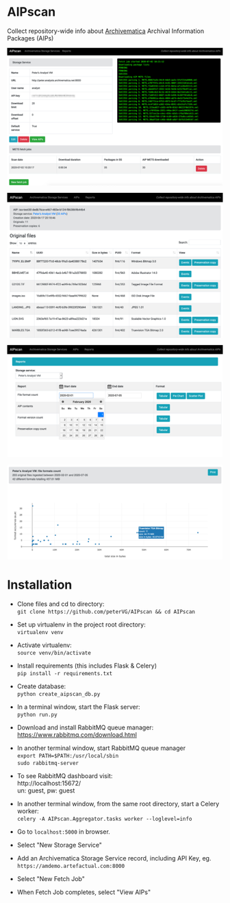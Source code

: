# AIPscan
Collect repository-wide info about [Archivematica](https://archivematica.org) Archival Information Packages (AIPs)

![screencap1](screencaps/aipscan_fetch_job.png)

![screencap2](screencaps/aipscan_view_aip.png)

![screencap3](screencaps/aipscan_select_report.png)

![screencap4](screencaps/aipscan_scatterplot_report.png)


# Installation

* Clone files and cd to directory:  
  `git clone https://github.com/peterVG/AIPscan && cd AIPscan`  
* Set up virtualenv in the project root directory:  
  `virtualenv venv`  
* Activate virtualenv:  
  `source venv/bin/activate`  
* Install requirements (this includes Flask & Celery)  
  `pip install -r requirements.txt`   
* Create database:  
  `python create_aipscan_db.py`      
* In a terminal window, start the Flask server:  
  `python run.py`
* Download and install RabbitMQ queue manager:  
  https://www.rabbitmq.com/download.html
* In another terminal window, start RabbitMQ queue manager  
  `export PATH=$PATH:/usr/local/sbin`  
  `sudo rabbitmq-server`
* To see RabbitMQ dashboard visit:  
  http://localhost:15672/  
  un: guest, pw: guest  
* In another terminal window, from the same root directory, start a Celery worker:  
  `celery -A AIPscan.Aggregator.tasks worker --loglevel=info`  

* Go to `localhost:5000` in browser.
* Select "New Storage Service"  
* Add an Archivematica Storage Service record, including API Key, eg.  
 `https://amdemo.artefactual.com:8000`
* Select "New Fetch Job"
* When Fetch Job completes, select "View AIPs"
